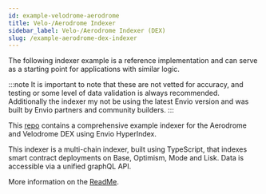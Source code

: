```yaml
---
id: example-velodrome-aerodrome
title: Velo-/Aerodrome Indexer 
sidebar_label: Velo-/Aerodrome Indexer (DEX)
slug: /example-aerodrome-dex-indexer
---
```


The following indexer example is a reference implementation and can serve as a starting point for applications with similar logic.

:::note
It is important to note that these are not vetted for accuracy, and testing or some level of data validation is always recommended. Additionally the indexer my not be using the latest Envio version and was built by Envio partners and community builders. 
::: 

This [repo](https://github.com/enviodev/velodrome-indexer) contains a comprehensive example indexer for the Aerodrome and Velodrome DEX using Envio HyperIndex.  

This indexer is a multi-chain indexer, built using TypeScript, that indexes smart contract deployments on Base, Optimism, Mode and Lisk. Data is accessible via a unified graphQL API.

More information on the [ReadMe](https://github.com/enviodev/velodrome-indexer/blob/main/README.md). 
